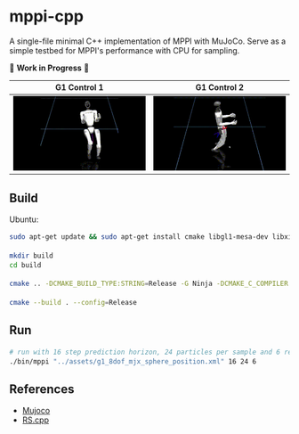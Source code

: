 # mppi-cpp

A single-file minimal C++ implementation of MPPI with MuJoCo. Serve as a simple testbed for MPPI's performance with CPU for sampling. 

🚧 **Work in Progress** 🚧

| G1 Control 1 | G1 Control 2 |
| :----------: | :-----------: |
| ![G1 Control 1](./figs/g1_mppi.gif) | ![G1 Control 2](./figs/g1_mppi_2.gif) |

## Build

Ubuntu: 

```sh
sudo apt-get update && sudo apt-get install cmake libgl1-mesa-dev libxinerama-dev libxcursor-dev libxrandr-dev libxi-dev ninja-build clang-12

mkdir build
cd build

cmake .. -DCMAKE_BUILD_TYPE:STRING=Release -G Ninja -DCMAKE_C_COMPILER:STRING=clang-12 -DCMAKE_CXX_COMPILER:STRING=clang++-12

cmake --build . --config=Release
```

## Run

```sh
# run with 16 step prediction horizon, 24 particles per sample and 6 repeats
./bin/mppi "../assets/g1_8dof_mjx_sphere_position.xml" 16 24 6
```

## References

- [Mujoco](https://github.com/google-deepmind/mujoco)
- [RS.cpp](https://github.com/thowell/rs.cpp)